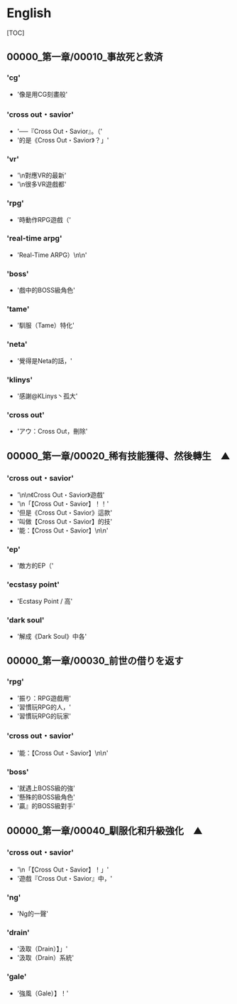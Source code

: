 # English

[TOC]

## 00000_第一章/00010_事故死と救済

### 'cg'

- '像是用CG刻畫般'

### 'cross out・savior'

- '──『Cross Out・Savior』。（'
- '的是《Cross Out・Savior》？」'

### 'vr'

- '\n對應VR的最新'
- '\n很多VR遊戲都'

### 'rpg'

- '時動作RPG遊戲（'

### 'real-time arpg'

- 'Real-Time ARPG）\n\n'

### 'boss'

- '戲中的BOSS級角色'

### 'tame'

- '馴服（Tame）特化'

### 'neta'

- '覺得是Neta的話，'

### 'klinys'

- '感謝@KLinys丶孤大'

### 'cross out'

- 'アウ：Cross Out，刪除'


## 00000_第一章/00020_稀有技能獲得、然後轉生　▲

### 'cross out・savior'

- '\n\n《Cross Out・Savior》遊戲'
- '\n「【Cross Out・Savior】！！'
- '但是《Cross Out・Savior》這款'
- '叫做【Cross Out・Savior】的技'
- '能：【Cross Out・Savior】\n\n'

### 'ep'

- '敵方的EP（'

### 'ecstasy point'

- 'Ecstasy Point / 高'

### 'dark soul'

- '解成《Dark Soul》中各'


## 00000_第一章/00030_前世の借りを返す

### 'rpg'

- '振り：RPG遊戲用'
- '習慣玩RPG的人，'
- '習慣玩RPG的玩家'

### 'cross out・savior'

- '能：【Cross Out・Savior】\n\n'

### 'boss'

- '就遇上BOSS級的強'
- '懸殊的BOSS級角色'
- '贏』的BOSS級對手'


## 00000_第一章/00040_馴服化和升級強化　▲

### 'cross out・savior'

- '\n「【Cross Out・Savior】！」'
- '遊戲『Cross Out・Savior』中，'

### 'ng'

- 'Ng的一聲'

### 'drain'

- '汲取（Drain）】」'
- '汲取（Drain）系統'

### 'gale'

- '強風（Gale）】！'
